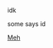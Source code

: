 <html><head>
  <link rel="icon" href="icon/1.svg">
  <link rel="icon" href="/icon/1.svg">
  
<link rel="stylesheet" href="c.css">
</head>

<body>

  idk

  some says id

  [Meh](bruh)
</body>
</html>

